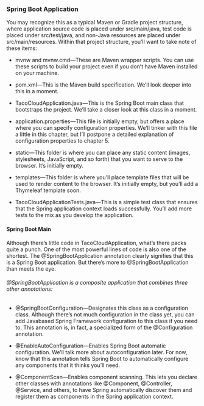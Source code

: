 ### Spring Boot Application

You may recognize this as a typical Maven or Gradle project structure, where application source code is placed under
src/main/java, test code is placed under src/test/java, and non-Java resources are placed under src/main/resources.
Within that project structure, you’ll want to take note of these items:

* mvnw and mvnw.cmd—These are Maven wrapper scripts. You can use these scripts to build your project even if you don’t
have Maven installed on your machine.

* pom.xml—This is the Maven build specification. We’ll look deeper into this in a moment.

* TacoCloudApplication.java—This is the Spring Boot main class that bootstraps the project. We’ll take a closer look at
this class in a moment.

* application.properties—This file is initially empty, but offers a place where you can specify configuration
properties. We’ll tinker with this file a little in this chapter, but I’ll postpone a detailed explanation of
configuration properties to chapter 5.

* static—This folder is where you can place any static content (images, stylesheets, JavaScript, and so forth) that you
want to serve to the browser. It’s initially empty.

* templates—This folder is where you’ll place template files that will be used to render content to the browser. It’s
initially empty, but you’ll add a Thymeleaf template soon.

* TacoCloudApplicationTests.java—This is a simple test class that ensures that the Spring application context loads
successfully. You’ll add more tests to the mix as you develop the application.

#### Spring Boot Main

Although there’s little code in TacoCloudApplication, what’s there packs quite a punch. One of the most powerful lines
of code is also one of the shortest. The @SpringBootApplication annotation clearly signifies that this is a Spring Boot
application. But there’s more to @SpringBootApplication than meets the eye.

###### @SpringBootApplication is a composite application that combines three other annotations:

* @SpringBootConfiguration—Designates this class as a configuration class. Although there’s not much configuration in
the class yet, you can add Javabased Spring Framework configuration to this class if you need to. This annotation is, in
fact, a specialized form of the @Configuration annotation.

* @EnableAutoConfiguration—Enables Spring Boot automatic configuration. We’ll talk more about autoconfiguration later.
For now, know that this annotation tells Spring Boot to automatically configure any components that it thinks you’ll
need.

* @ComponentScan—Enables component scanning. This lets you declare other classes with annotations like @Component,
@Controller, @Service, and others, to have Spring automatically discover them and register them as components in the
Spring application context.
